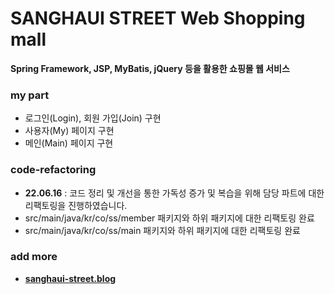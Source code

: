 # SANGHAUI STREET Web Shopping mall
**Spring Framework, JSP, MyBatis, jQuery 등을 활용한 쇼핑몰 웹 서비스**
### my part
- 로그인(Login), 회원 가입(Join) 구현
- 사용자(My) 페이지 구현
- 메인(Main) 페이지 구현
### code-refactoring
- <b>22.06.16</b> : 코드 정리 및 개선을 통한 가독성 증가 및 복습을 위해 담당 파트에 대한 리팩토링을 진행하였습니다.
- src/main/java/kr/co/ss/member 패키지와 하위 패키지에 대한 리팩토링 완료
- src/main/java/kr/co/ss/main 패키지와 하위 패키지에 대한 리팩토링 완료
### add more
- <b><a href="https://everlasting-cello-2b6.notion.site/Sanghaui-Street-f979a78700894648a0e5451ee8e82408">sanghaui-street.blog</a></br>
